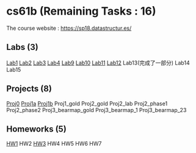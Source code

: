# cs61b (Remaining Tasks : 16)

The course website : https://sp18.datastructur.es/ 

## Labs (3)
[Lab1](https://github.com/ruhuang2001/cs61b/tree/master/lab1)
[Lab2](https://github.com/ruhuang2001/cs61b/tree/master/lab2)
[Lab3](https://github.com/ruhuang2001/cs61b/tree/master/lab3)
[Lab4](https://github.com/ruhuang2001/cs61b/tree/master/lab4)
[Lab9](https://github.com/ruhuang2001/cs61b/tree/master/lab9)
[Lab10](https://github.com/ruhuang2001/cs61b/tree/master/lab10)
[Lab11](https://github.com/ruhuang2001/cs61b/tree/master/lab11/lab11/graphs)
[Lab12](https://github.com/ruhuang2001/cs61b/tree/master/lab12)
Lab13(完成了一部分)
Lab14
Lab15

## Projects (8)
[Proj0](https://github.com/ruhuang2001/cs61b/tree/master/proj0)
[Proj1a](https://github.com/ruhuang2001/cs61b/tree/master/proj1a)
[Proj1b](https://github.com/ruhuang2001/cs61b/tree/master/proj1b)
Proj1_gold
Proj2_gold
Proj2_lab
Proj2_phase1
Proj2_phase2
Proj3_bearmap_gold
Proj3_bearmap_1
Proj3_bearmap_23

## Homeworks (5)
[HW1](https://github.com/ruhuang2001/cs61b/tree/master/hw1)
HW2
[HW3](https://github.com/ruhuang2001/cs61b/tree/master/hw3/hw3/hash)
HW4
HW5
HW6
HW7
